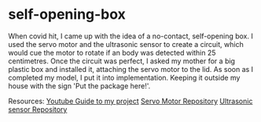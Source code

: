 # self-opening-box
When covid hit, I came up with the idea of a no-contact, self-opening box. I used the servo motor and the ultrasonic sensor to create a circuit, which would cue the motor to rotate if an body was detected within 25 centimetres. Once the circuit was perfect, I asked my mother for a big plastic box and installed it, attaching the servo motor to the lid. As soon as I completed my model, I put it into implementation. Keeping it outside my house with the sign 'Put the package here!'. 

Resources:
[Youtube Guide to my project](https://youtu.be/CCujU1p-c3g)
[Servo Motor Repository](https://github.com/arduino-libraries/Servo)
[Ultrasonic sensor Repository](https://github.com/gamegine/HCSR04-ultrasonic-sensor-lib)
